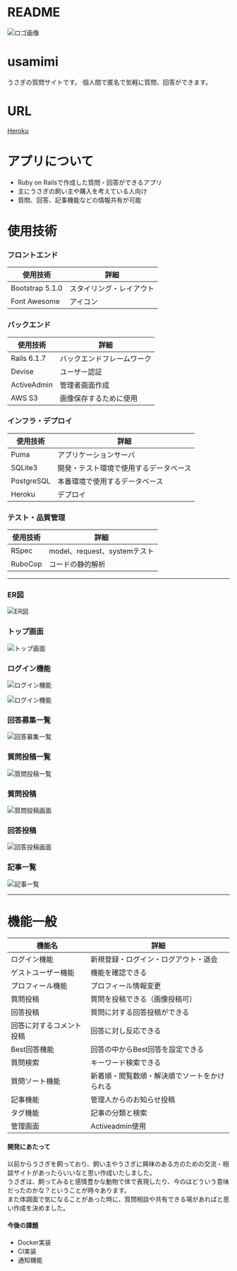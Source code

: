 # **README**
  
![ロゴ画像](./RM_logo.jpg)
  
# **usamimi**
うさぎの質問サイトです。
個人間で匿名で気軽に質問、回答ができます。
   
# **URL**
[Heroku](https://usamimi.herokuapp.com/)
  
  
  
# **アプリについて**
- Ruby on Railsで作成した質問・回答ができるアプリ
- 主にうさぎの飼い主や購入を考えている人向け
- 質問、回答、記事機能などの情報共有が可能
  
  
# **使用技術**
### **フロントエンド**
| **使用技術** | **詳細** |
----|----
| Bootstrap 5.1.0 | スタイリング・レイアウト |
| Font Awesome | アイコン |
  
### **バックエンド**
| **使用技術** | **詳細** |
----|----
| Rails 6.1.7 |  バックエンドフレームワーク |
| Devise | ユーザー認証 |
| ActiveAdmin | 管理者画面作成 |
| AWS S3 | 画像保存するために使用 |
  
### **インフラ・デプロイ**
| **使用技術** | **詳細** |
----|----
| Puma | アプリケーションサーバ |
| SQLite3 | 開発・テスト環境で使用するデータベース |
| PostgreSQL | 本番環境で使用するデータベース |
| Heroku | デプロイ |
  
### **テスト・品質管理**
| **使用技術** | **詳細** |
----|----
| RSpec | model、request、systemテスト |
| RuboCop | コードの静的解析 |
  
***
  
### **ER図**
![ER図](./RM_er.png)
  
### **トップ画面**
![トップ画面](./RM_top.png)
  
### **ログイン機能**
![ログイン機能](./RM_signup.png)
  
![ログイン機能](./RM_signin.png)
  
### **回答募集一覧**
![回答募集一覧](./RM_answers.png)
  
### **質問投稿一覧**
![質問投稿一覧](./RM_questions.png)
  
### **質問投稿**
![質問投稿画面](./RM_questions2.png)
  
### **回答投稿**
![回答投稿画面](./RM_answers2.png)
  
### **記事一覧**
![記事一覧](./RM_articles.png)
  
***
  
# **機能一般**
| 機能名 | 詳細 |
----|----
| ログイン機能 | 新規登録・ログイン・ログアウト・退会 |
| ゲストユーザー機能 | 機能を確認できる |
| プロフィール機能 | プロフィール情報変更 |
| 質問投稿 | 質問を投稿できる（画像投稿可） |
| 回答投稿 | 質問に対する回答投稿ができる |
| 回答に対するコメント投稿 | 回答に対し反応できる |
| Best回答機能 | 回答の中からBest回答を設定できる　 |
| 質問検索 | キーワード検索できる |
| 質問ソート機能 | 新着順・閲覧数順・解決順でソートをかけられる |
| 記事機能 | 管理人からのお知らせ投稿 |
| タグ機能 | 記事の分類と検索 |
| 管理画面 | Activeadmin使用 |
  
  
  
#### **開発にあたって**  
以前からうさぎを飼っており、飼い主やうさぎに興味のある方のための交流・相談サイトがあったらいいなと思い作成いたしました。  
うさぎは、飼ってみると感情豊かな動物で体で表現したり、今のはどういう意味だったのかな？ということが時々あります。  
また体調面で気になることがあった時に、質問相談や共有できる場があればと思い作成を決めました。  
  
#### **今後の課題**  
- Docker実装
- CI実装
- 通知機能
  
